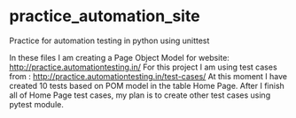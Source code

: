 # practice_automation_site
Practice for automation testing in python using unittest

In these files I am creating a Page Object Model for website: http://practice.automationtesting.in/
For this project I am using test cases from : http://practice.automationtesting.in/test-cases/
At this moment I have created 10 tests based on POM model in the table Home Page.
After I finish all of Home Page test cases, my plan is to create other test cases using pytest module. 
